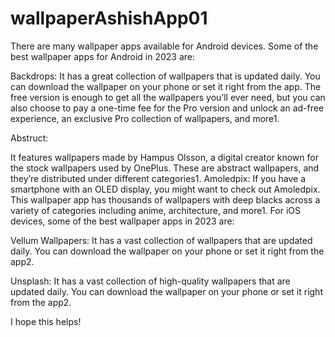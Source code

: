 # wallpaperAshishApp01
There are many wallpaper apps available for Android  devices.
Some of the best wallpaper apps for Android in 2023 are:

Backdrops: 
It has a great collection of wallpapers that is updated daily.
You can download the wallpaper on your phone or set it right from the app.
The free version is enough to get all the wallpapers you’ll ever need, but you can also choose to pay a one-time fee for the Pro version and unlock an ad-free experience, an exclusive Pro collection of wallpapers, and more1.

Abstruct: 

It features wallpapers made by Hampus Olsson, a digital creator known for the stock wallpapers used by OnePlus. These are abstract wallpapers, and they’re distributed under different categories1.
Amoledpix: If you have a smartphone with an OLED display, you might want to check out Amoledpix. This wallpaper app has thousands of wallpapers with deep blacks across a variety of categories including anime, architecture, and more1.
For iOS devices, some of the best wallpaper apps in 2023 are:

Vellum Wallpapers: 
It has a vast collection of wallpapers that are updated daily. You can download the wallpaper on your phone or set it right from the app2.

Unsplash: 
It has a vast collection of high-quality wallpapers that are updated daily. 
You can download the wallpaper on your phone or set it right from the app2.

I hope this helps!
